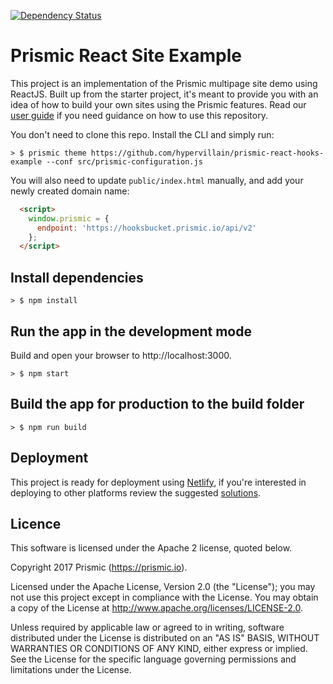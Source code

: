 [![Dependency Status](https://david-dm.org/raulg/reactjs-website.svg)](https://david-dm.org/raulg/reactjs-website)

# Prismic React Site Example
This project is an implementation of the Prismic multipage site demo using ReactJS. Built up from the starter project, it's meant to provide you with an idea of how to build your own sites using the Prismic features. Read our [user guide](https://intercom.help/prismicio/examples/react-js-samples/sample-multi-page-site-with-navigation-in-reactjs) if you need guidance on how to use this repository.

You don't need to clone this repo. Install the CLI and simply run:
```
> $ prismic theme https://github.com/hypervillain/prismic-react-hooks-example --conf src/prismic-configuration.js
```

You will also need to update `public/index.html` manually, and add your newly created domain name:

```html
  <script>
    window.prismic = {
      endpoint: 'https://hooksbucket.prismic.io/api/v2'
    };
  </script>
```
## Install dependencies
```
> $ npm install
```
## Run the app in the development mode
Build and open your browser to http://localhost:3000.
```
> $ npm start
```

## Build the app for production to the build folder
```
> $ npm run build
```

## Deployment
This project is ready for deployment using [Netlify](https://www.netlify.com), if you're interested in deploying to other platforms review the suggested [solutions](https://facebook.github.io/create-react-app/docs/deployment).


## Licence

This software is licensed under the Apache 2 license, quoted below.

Copyright 2017 Prismic (https://prismic.io).

Licensed under the Apache License, Version 2.0 (the "License"); you may not use this project except in compliance with the License. You may obtain a copy of the License at http://www.apache.org/licenses/LICENSE-2.0.

Unless required by applicable law or agreed to in writing, software distributed under the License is distributed on an "AS IS" BASIS, WITHOUT WARRANTIES OR CONDITIONS OF ANY KIND, either express or implied. See the License for the specific language governing permissions and limitations under the License.
